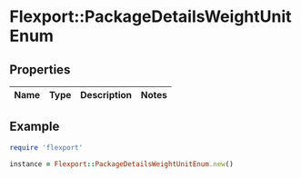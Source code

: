 # Flexport::PackageDetailsWeightUnitEnum

## Properties

| Name | Type | Description | Notes |
| ---- | ---- | ----------- | ----- |

## Example

```ruby
require 'flexport'

instance = Flexport::PackageDetailsWeightUnitEnum.new()
```

